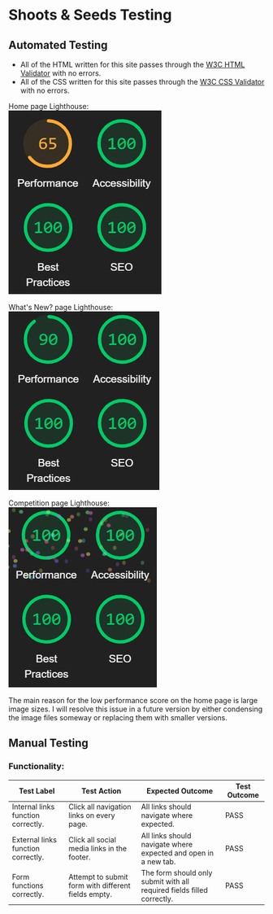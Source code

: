 # Shoots & Seeds Testing
## Automated Testing  
- All of the HTML written for this site passes through the [W3C HTML Validator](https://validator.w3.org/) with no errors.
- All of the CSS written for this site passes through the [W3C CSS Validator](https://jigsaw.w3.org/css-validator/) with no errors.  

Home page Lighthouse:  
![Lighthouse results for Shoots & Seeds Home page](assets/images/home-page-lighthouse.png)  

What's New? page Lighthouse:  
![Lighthouse results for Shoots & Seeds What's New? page](assets/images/new-stock-lighthouse.png)  

Competition page Lighthouse:  
![Lighthouse results for Shoots & Seeds Competition page](assets/images/competition-lighthouse.png)  

The main reason for the low performance score on the home page is large image sizes. I will resolve this issue in a future version by either condensing the image files someway or replacing them with smaller versions.  

## Manual Testing 
### Functionality:
| Test Label | Test Action | Expected Outcome | Test Outcome |
|------------|-------------|------------------|--------------|
| Internal links function correctly. | Click all navigation links on every page. | All links should navigate where expected. | PASS |
| External links function correctly. | Click all social media links in the footer. | All links should navigate where expected and open in a new tab. | PASS |
| Form functions correctly. | Attempt to submit form with different fields empty. | The form should only submit with all required fields filled correctly. | PASS |